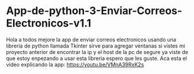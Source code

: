 # App-de-python-3-Enviar-Correos-Electronicos-v1.1
Hola a todos mejore la app de enviar correos electronicos usando una libreria de python llamada Tkinter sirve para agregar ventanas si vistes mi proyecto anterior de encontrar la ip y el host de la pc de segure ya viste de que estoy enpezando a usar esta libreria espero que les guste. Aca esta el video explicando la app:
https://youtu.be/VMnA39RxK2s
